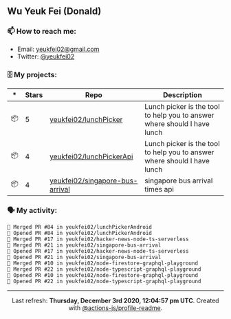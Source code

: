 ## Wu Yeuk Fei (Donald)

### 📫 How to reach me:

- Email: [yeukfei02@gmail.com](yeukfei02@gmail.com)
- Twitter: [@yeukfei02](https://twitter.com/yeukfei02)

### 🗄 My projects:

|*|Stars|Repo|Description|
|---|---|---|---|
| 📦 | 5 | [yeukfei02/lunchPicker](https://github.com/yeukfei02/lunchPicker) | Lunch picker is the tool to help you to answer where should I have lunch |
| 📦 | 4 | [yeukfei02/lunchPickerApi](https://github.com/yeukfei02/lunchPickerApi) | Lunch picker is the tool to help you to answer where should I have lunch |
| 📦 | 4 | [yeukfei02/singapore-bus-arrival](https://github.com/yeukfei02/singapore-bus-arrival) | singapore bus arrival times api |

### 🗣 My activity:

```
🎉 Merged PR #84 in yeukfei02/lunchPickerAndroid
💪 Opened PR #84 in yeukfei02/lunchPickerAndroid
🎉 Merged PR #17 in yeukfei02/hacker-news-node-ts-serverless
🎉 Merged PR #21 in yeukfei02/singapore-bus-arrival
💪 Opened PR #17 in yeukfei02/hacker-news-node-ts-serverless
💪 Opened PR #21 in yeukfei02/singapore-bus-arrival
🎉 Merged PR #10 in yeukfei02/node-firestore-graphql-playground
🎉 Merged PR #22 in yeukfei02/node-typescript-graphql-playground
💪 Opened PR #10 in yeukfei02/node-firestore-graphql-playground
💪 Opened PR #22 in yeukfei02/node-typescript-graphql-playground
```

<!-- <img src="https://github-readme-stats.vercel.app/api?username=yeukfei02&show_icons=true&count_private=true&theme=radical" />

<img src="https://github-readme-stats.vercel.app/api/top-langs/?username=yeukfei02&theme=radical" /> -->

---

<p align="center">Last refresh: <b>Thursday, December 3rd 2020, 12:04:57 pm UTC</b>. Created with <a href=https://github.com/marketplace/actions/profile-readme>@actions-js/profile-readme</a>.</p>
